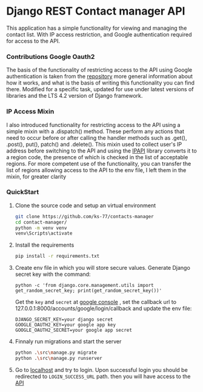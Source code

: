 # Django REST Contact manager API

This application has a simple functionality for viewing and managing the contact list.
With IP access restriction, and Google authentication required for access to the API.

### Contributions Google Oauth2

The basis of the functionality of restricting access to the API using Google authentication is taken from the 
[repository](https://github.com/shklqm/django-rest-google/) more general information about how it works,
and what is the basis of writing this functionality you can find there.
Modified for a specific task, updated for use under latest versions of libraries and the LTS 4.2 version of Django framework.

### IP Access Mixin

I also introduced functionality for restricting access to the API using a simple mixin with a .dispatch() method.
These perform any actions that need to occur before or after calling the handler methods such as .get(), .post(), put(), patch() and .delete().
This mixin used to collect user's IP address before switching to the API and using the 
[IPAPI](https://github.com/ipapi-co/ipapi-python?tab=readme-ov-file) library converts it to a region code,
the presence of which is checked in the list of acceptable regions.
For more competent use of the functionality, you can transfer the list of regions allowing access to the API to the env file,
I left them in the mixin, for greater clarity

### QuickStart
1. Clone the source code and setup an virtual environment
    ```bash
    git clone https://github.com/ks-77/contacts-manager
    cd contact-manager/
    python -m venv venv
    venv\Scripts\activate
    ```
2. Install the requirements
    ```bash
    pip install -r requirements.txt
    ```
3. Create env file in which you will store secure values. Generate Django secret key with the command:
    ```
    python -c 'from django.core.management.utils import get_random_secret_key; print(get_random_secret_key())'
    ```

    Get the `key` and `secret` at [google console](https://console.developers.google.com/apis/credentials)
    , set the callback url to 127.0.0.1:8000/accounts/google/login/callback
    and update the env file: 
    ```
    DJANGO_SECRET_KEY=your django secret
    GOOGLE_OAUTH2_KEY=your google app key
    GOOGLE_OAUTH2_SECRET=your google app secret
    ```
4. Finnaly run migrations and start the server
    ```bash
   python .\src\manage.py migrate
   python .\src\manage.py runserver 
   ```
5. Go to [localhost](http://127.0.0.1:8000/accounts/google/login/) and try
   to login. Upon successful login you should be redirected to
  `LOGIN_SUCCESS_URL` path. then you will have access to the [API](http://127.0.0.1:8000/contacts/)
